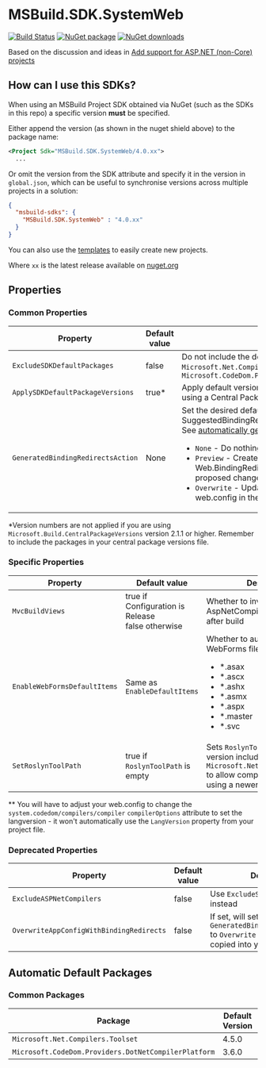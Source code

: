 ﻿# MSBuild.SDK.SystemWeb

[![Build Status](https://dev.azure.com/flexviews/MSBuild.SDKs.SystemWeb/_apis/build/status/CZEMacLeod.MSBuild.SDK.SystemWeb?branchName=main)](https://dev.azure.com/flexviews/MSBuild.SDKs.SystemWeb/_build/latest?definitionId=69&branchName=main)
[![NuGet package](https://img.shields.io/nuget/v/MSBuild.SDK.SystemWeb.svg)](https://nuget.org/packages/MSBuild.SDK.SystemWeb)
[![NuGet downloads](https://img.shields.io/nuget/dt/MSBuild.SDK.SystemWeb.svg)](https://nuget.org/packages/MSBuild.SDK.SystemWeb)

Based on the discussion and ideas in [Add support for ASP.NET (non-Core) projects](https://github.com/dotnet/project-system/issues/2670)

## How can I use this SDKs?

When using an MSBuild Project SDK obtained via NuGet (such as the SDKs in this repo) a specific version **must** be specified.

Either append the version (as shown in the nuget shield above) to the package name:

```xml
<Project Sdk="MSBuild.SDK.SystemWeb/4.0.xx">
  ...
```

Or omit the version from the SDK attribute and specify it in the version in `global.json`, which can be useful to synchronise versions across multiple projects in a solution:

```json
{
  "msbuild-sdks": {
    "MSBuild.SDK.SystemWeb" : "4.0.xx"
  }
}
```

You can also use the [templates](Templates.md) to easily create new projects.

Where `xx` is the latest release available on [nuget.org](https://nuget.org/packages/MSBuild.SDK.SystemWeb)

## Properties

### Common Properties

| Property | Default value | Description |
| -------- | ------------- | ----------- |
| `ExcludeSDKDefaultPackages` | false | Do not include the default packages `Microsoft.Net.Compilers.Toolset` and `Microsoft.CodeDom.Providers.DotNetCompilerPlatform` |
| `ApplySDKDefaultPackageVersions` | true* | Apply default version numbers to packages unless using a Central Package Management system |
| `GeneratedBindingRedirectsAction` | None | Set the desired default behavior of what to do with SuggestedBindingRedirects if not yet set.<br>See [automatically generated binding redirects](Binding_Redirects/Autogenerating-Binding-Redirects.md)<br><ul><li>`None` - Do nothing except show the warning</li><li>`Preview` - Creates new Web.BindingRedirects.config file showing proposed changes</li><li>`Overwrite` - Updates the $(AppConfig) aka web.config in the project root</li></ul> |

*Version numbers are not applied if you are using `Microsoft.Build.CentralPackageVersions` version 2.1.1 or higher. Remember to include the packages in your central package versions file.

### Specific Properties

| Property | Default value | Description |
| -------- | ------------- | ----------- |
| `MvcBuildViews` | true if Configuration is Release<br/>false otherwise | Whether to invoke the AspNetCompiler automatically after build |
| `EnableWebFormsDefaultItems` | Same as `EnableDefaultItems` | Whether to automatically include WebForms files as content<br><ul><li> *.asax</li><li> *.ascx</li><li> *.ashx</li><li> *.asmx</li><li> *.aspx</li><li> *.master</li><li> *.svc</li></ul> |
| `SetRoslynToolPath` | true if `RoslynToolPath` is empty | Sets `RoslynToolPath` to the version included in `Microsoft.Net.Compilers.Toolset` to allow compiling .aspx files etc. using a newer langversion** |

** You will have to adjust your web.config to change the `system.codedom/compilers/compiler` `compilerOptions` attribute to set the langversion - it won't automatically use the `LangVersion` property from your project file.

### Deprecated Properties
| Property | Default value | Description |
| -------- | ------------- | ----------- |
| `ExcludeASPNetCompilers` | false | Use `ExcludeSDKDefaultPackages` instead |
| `OverwriteAppConfigWithBindingRedirects` | false | If set, will set `GeneratedBindingRedirectsAction` to `Overwrite` then any  will be copied into your web.config file. |

## Automatic Default Packages

### Common Packages

| Package | Default Version | Property |
| ------- | --------------- | -------- |
| `Microsoft.Net.Compilers.Toolset` | 4.5.0 | `MicrosoftNetCompilersToolset_Version` |
| `Microsoft.CodeDom.Providers.DotNetCompilerPlatform` | 3.6.0 | `MicrosoftCodeDomProvidersDotNetCompilerPlatform_Version` |
